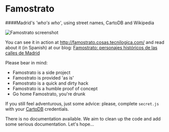 # Famostrato

####Madrid's _'who's who'_, using street names, CartoDB and Wikipedia

![Famostrato screenshot](http://famostrato.cosas.tecnilogica.com/images/famostrato.png)  

You can see it in action at <http://famostrato.cosas.tecnilogica.com/> and read about it (in Spanish) at our blog: [Famostrato: personajes históricos de las calles de Madrid](http://blog.tecnilogica.com/2015/04/22/famostrato-personajes-historicos-de-las-calles-de-madrid/)

Please bear in mind:

* Famostrato is a side project
* Famostrato is provided 'as is'
* Famostrato is a quick and dirty hack
* Famostrato is a humble proof of concept
* Go home Famostrato, you're drunk

If you still feel adventurous, just some advice: please, complete `secret.js` with your [CartoDB](https://cartodb.com/sessions/new) credentials.

There is no documentation available. We aim to clean up the code and add some serious documentation. Let's hope...